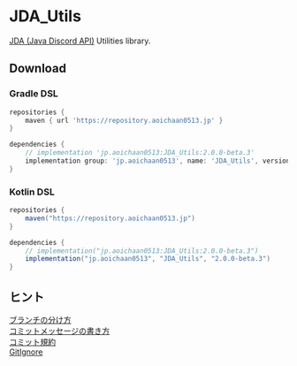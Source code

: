 # JDA_Utils

[JDA (Java Discord API)](https://github.com/DV8FromTheWorld/JDA) Utilities library.

## Download

### Gradle DSL

```gradle
repositories {
    maven { url 'https://repository.aoichaan0513.jp' }
}

dependencies {
    // implementation 'jp.aoichaan0513:JDA_Utils:2.0.0-beta.3'
    implementation group: 'jp.aoichaan0513', name: 'JDA_Utils', version: '2.0.0-beta.3'
}
```

### Kotlin DSL

```gradle
repositories {
    maven("https://repository.aoichaan0513.jp")
}

dependencies {
    // implementation("jp.aoichaan0513:JDA_Utils:2.0.0-beta.3")
    implementation("jp.aoichaan0513", "JDA_Utils", "2.0.0-beta.3")
}
```

## ヒント
[ブランチの分け方](https://qiita.com/hatt0519/items/23ef0866f4abacce7296)<br>
[コミットメッセージの書き方](https://qiita.com/itosho/items/9565c6ad2ffc24c09364)<br>
[コミット規約](https://qiita.com/Kenya/items/f72fba8fecc79d1b090c)<br>
[GitIgnore](https://www.toptal.com/developers/gitignore)
